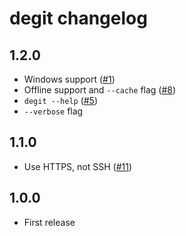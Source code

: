 # degit changelog

## 1.2.0

* Windows support ([#1](https://github.com/Rich-Harris/degit/issues/1))
* Offline support and `--cache` flag ([#8](https://github.com/Rich-Harris/degit/issues/8))
* `degit --help` ([#5](https://github.com/Rich-Harris/degit/issues/5))
* `--verbose` flag

## 1.1.0

* Use HTTPS, not SSH ([#11](https://github.com/Rich-Harris/degit/issues/11))

## 1.0.0

* First release